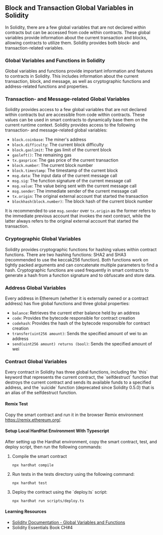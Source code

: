 <h2>Block and Transaction Global Variables in Solidity</h2>
<p>In Solidity, there are a few global variables that are not declared within contracts but can be accessed from code within contracts. These global variables provide information about the current transaction and blocks, allowing contracts to utilize them. Solidity provides both block- and transaction-related variables.</p>
<h3>Global Variables and Functions in Solidity</h3>
<p>Global variables and functions provide important information and features to contracts in Solidity. This includes information about the current transaction, block, and message, as well as cryptographic functions and address-related functions and properties.</p>

<h3>Transaction- and Message-related Global Variables</h3>
<p>Solidity provides access to a few global variables that are not declared within contracts but are accessible from code within contracts. These values can be used in smart contracts to dynamically base them on the current runtime context. Solidity provides access to the following transaction- and message-related global variables:</p>
<ul>
  <li><code>block.coinbase</code>: The miner's address</li>
  <li><code>block.difficulty</code>: The current block difficulty</li>
  <li><code>block.gaslimit</code>: The gas limit of the current block</li>
  <li><code>gasleft()</code>: The remaining gas</li>
  <li><code>tx.gasprice</code>: The gas price of the current transaction</li>
  <li><code>block.number</code>: The current block number</li>
  <li><code>block.timestamp</code>: The timestamp of the current block</li>
  <li><code>msg.data</code>: The input data of the current message call</li>
  <li><code>msg.sig</code>: The function signature of the current message call</li>
  <li><code>msg.value</code>: The value being sent with the current message call</li>
  <li><code>msg.sender</code>: The immediate sender of the current message call</li>
  <li><code>tx.origin</code>: The original external account that started the transaction</li>
  <li><code>blockhash(block.number)</code>: The block hash of the current block number</li>
</ul>
<p>It is recommended to use <code>msg.sender</code> over <code>tx.origin</code> as the former refers to the immediate previous account that invokes the next contract, while the latter always refers to the original external account that started the transaction.</p>
<h3>Cryptographic Global Variables</h3>
<p>Solidity provides cryptographic functions for hashing values within contract functions. There are two hashing functions: SHA2 and SHA3 (recommended to use the keccak256 function). Both functions work on tightly packed arguments and can concatenate multiple parameters to find a hash. Cryptographic functions are used frequently in smart contracts to generate a hash from a function signature and to obfuscate and store data.</p>
<h3>Address Global Variables</h3>
<p>Every address in Ethereum (whether it is externally owned or a contract address) has five global functions and three global properties:</p>
<ul>
  <li><code>balance</code>: Retrieves the current ether balance held by an address</li>
  <li><code>code</code>: Provides the bytecode responsible for contract creation</li>
  <li><code>codehash</code>: Provides the hash of the bytecode responsible for contract creation</li>
  <li><code>transfer(uint256 amount)</code>: Sends the specified amount of wei to an address</li>
  <li><code>send(uint256 amount) returns (bool)</code>: Sends the specified amount of wei</li>
</ul>

<h3>Contract Global Variables</h3>
<p>Every contract in Solidity has three global functions, including the `this` keyword that represents the current contract, the `selfdestruct` function that destroys the current contract and sends its available funds to a specified address, and the `suicide` function (deprecated since Solidity 0.5.0) that is an alias of the selfdestruct function.</p>
<h4>Remix Test</h4>
<p>Copy the smart contract and run it in the browser Remix environment <a href="https://remix.ethereum.org/">https://remix.ethereum.org/</a>.</p>
<h4>Setup Local HardHat Environment With Typescript</h4>
<p>After setting up the Hardhat environment, copy the smart contract, test, and deploy script, then run the following commands:</p>
<ol>
  <li>Compile the smart contract</li>
  <pre><code>npx hardhat compile</code></pre>
  <li>Run tests in the tests directory using the following command:</li>
  <pre><code>npx hardhat test</code></pre>
  <li>Deploy the contract using the `deploy.ts` script:</li>
  <pre><code>npx hardhat run scripts/deploy.ts</code></pre>
</ol>
<h4>Learning Resources</h4>
<ul>
  <li><a href="https://docs.soliditylang.org/en/v0.8.19/units-and-global-variables.html">Solidity Documentation - Global Variables and Functions</a></li>
  <li>Solidity Essentials Book CH#4</li>
</ul>
